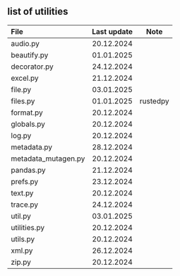 ## list of utilities

| File         | Last update | Note      |
| :----------- | :---------: | :-------: |
| audio.py     | 20.12.2024  | |
| beautify.py  | 01.01.2025  | |
| decorator.py | 24.12.2024  | |
| excel.py     | 21.12.2024  | |
| file.py      | 03.01.2025  | |
| files.py     | 01.01.2025  | rustedpy  |
| format.py    | 20.12.2024  | |
| globals.py   | 20.12.2024  | |
| log.py       | 20.12.2024  | |
| metadata.py  | 28.12.2024  | |
| metadata_mutagen.py | 20.12.2024 | |
| pandas.py    | 21.12.2024  | |
| prefs.py     | 23.12.2024  | |
| text.py      | 20.12.2024  | |
| trace.py     | 24.12.2024  | |
| util.py      | 03.01.2025  | |
| utilities.py | 20.12.2024  | |
| utils.py     | 20.12.2024  | |
| xml.py       | 26.12.2024  | |
| zip.py       | 20.12.2024  | |
